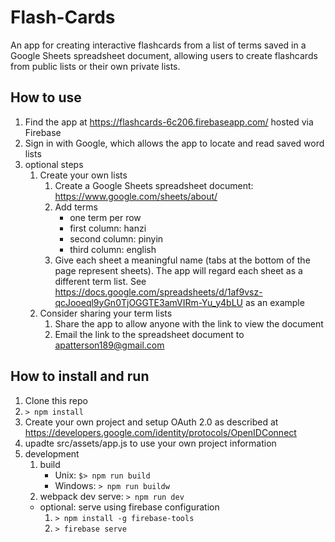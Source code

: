 # Flash-Cards
An app for creating interactive flashcards from a list of terms saved in a Google Sheets spreadsheet document, allowing users to create flashcards from public lists or their own private lists.
## How to use
1. Find the app at https://flashcards-6c206.firebaseapp.com/ hosted via Firebase
2. Sign in with Google, which allows the app to locate and read saved word lists
3. optional steps
    1. Create your own lists
        1. Create a Google Sheets spreadsheet document: https://www.google.com/sheets/about/
        2. Add terms
            * one term per row
            * first column: hanzi
            * second column: pinyin
            * third column: english
        3. Give each sheet a meaningful name (tabs at the bottom of the page represent sheets). The app will regard each sheet as a different term list. See https://docs.google.com/spreadsheets/d/1af9vsz-qcJooeql9yGn0TjOGGTE3amVIRm-Yu_y4bLU as an example
    2. Consider sharing your term lists
        1. Share the app to allow anyone with the link to view the document
        2. Email the link to the spreadsheet document to apatterson189@gmail.com
## How to install and run
1. Clone this repo
2. `> npm install`
3. Create your own project and setup OAuth 2.0 as described at https://developers.google.com/identity/protocols/OpenIDConnect
4. upadte src/assets/app.js to use your own project information  
5. development
    1. build 
        * Unix: `$> npm run build`
        * Windows: `> npm run buildw`
    2. webpack dev serve: `> npm run dev`
    * optional: serve using firebase configuration
        1. `> npm install -g firebase-tools`
        2. `> firebase serve`

